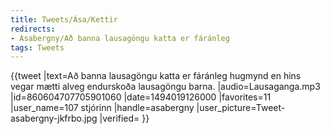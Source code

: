 ```yaml
---
title: Tweets/Ása/Kettir
redirects:
- Asabergny/Að banna lausagöngu katta er fáránleg
tags: Tweets
---
```


{{tweet
|text=Að banna lausagöngu katta er fáránleg hugmynd en hins vegar mætti alveg endurskoða lausagöngu barna.
|audio=Lausaganga.mp3
|id=860604707705901060
|date=1494019126000
|favorites=11
|user_name=107 stjórinn
|handle=asabergny
|user_picture=Tweet-asabergny-jkfrbo.jpg
|verified=
}}

